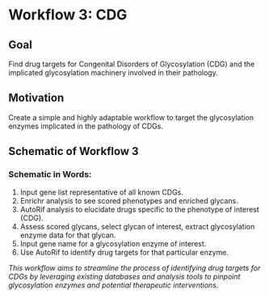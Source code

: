 # Workflow 3: CDG

## Goal
Find drug targets for Congenital Disorders of Glycosylation (CDG) and the implicated glycosylation machinery involved in their pathology.

## Motivation
Create a simple and highly adaptable workflow to target the glycosylation enzymes implicated in the pathology of CDGs.

## Schematic of Workflow 3

### Schematic in Words:
1. Input gene list representative of all known CDGs.
2. Enrichr analysis to see scored phenotypes and enriched glycans.
3. AutoRif analysis to elucidate drugs specific to the phenotype of interest (CDG).
4. Assess scored glycans, select glycan of interest, extract glycosylation enzyme data for that glycan.
5. Input gene name for a glycosylation enzyme of interest.
6. Use AutoRif to identify drug targets for that particular enzyme.

*This workflow aims to streamline the process of identifying drug targets for CDGs by leveraging existing databases and analysis tools to pinpoint glycosylation enzymes and potential therapeutic interventions.*
